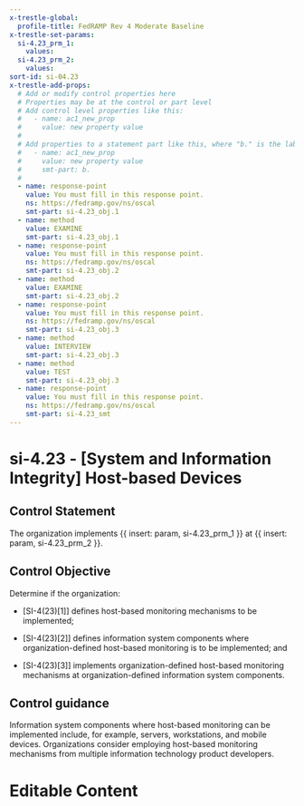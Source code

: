 ```yaml
---
x-trestle-global:
  profile-title: FedRAMP Rev 4 Moderate Baseline
x-trestle-set-params:
  si-4.23_prm_1:
    values:
  si-4.23_prm_2:
    values:
sort-id: si-04.23
x-trestle-add-props:
  # Add or modify control properties here
  # Properties may be at the control or part level
  # Add control level properties like this:
  #   - name: ac1_new_prop
  #     value: new property value
  #
  # Add properties to a statement part like this, where "b." is the label of the target statement part
  #   - name: ac1_new_prop
  #     value: new property value
  #     smt-part: b.
  #
  - name: response-point
    value: You must fill in this response point.
    ns: https://fedramp.gov/ns/oscal
    smt-part: si-4.23_obj.1
  - name: method
    value: EXAMINE
    smt-part: si-4.23_obj.1
  - name: response-point
    value: You must fill in this response point.
    ns: https://fedramp.gov/ns/oscal
    smt-part: si-4.23_obj.2
  - name: method
    value: EXAMINE
    smt-part: si-4.23_obj.2
  - name: response-point
    value: You must fill in this response point.
    ns: https://fedramp.gov/ns/oscal
    smt-part: si-4.23_obj.3
  - name: method
    value: INTERVIEW
    smt-part: si-4.23_obj.3
  - name: method
    value: TEST
    smt-part: si-4.23_obj.3
  - name: response-point
    value: You must fill in this response point.
    ns: https://fedramp.gov/ns/oscal
    smt-part: si-4.23_smt
---
```


# si-4.23 - \[System and Information Integrity\] Host-based Devices

## Control Statement

The organization implements {{ insert: param, si-4.23_prm_1 }} at {{ insert: param, si-4.23_prm_2 }}.

## Control Objective

Determine if the organization:

- \[SI-4(23)[1]\] defines host-based monitoring mechanisms to be implemented;

- \[SI-4(23)[2]\] defines information system components where organization-defined host-based monitoring is to be implemented; and

- \[SI-4(23)[3]\] implements organization-defined host-based monitoring mechanisms at organization-defined information system components.

## Control guidance

Information system components where host-based monitoring can be implemented include, for example, servers, workstations, and mobile devices. Organizations consider employing host-based monitoring mechanisms from multiple information technology product developers.

# Editable Content

<!-- Make additions and edits below -->
<!-- The above represents the contents of the control as received by the profile, prior to additions. -->
<!-- If the profile makes additions to the control, they will appear below. -->
<!-- The above markdown may not be edited but you may edit the content below, and/or introduce new additions to be made by the profile. -->
<!-- If there is a yaml header at the top, parameter values may be edited. Use --set-parameters to incorporate the changes during assembly. -->
<!-- The content here will then replace what is in the profile for this control, after running profile-assemble. -->
<!-- The added parts in the profile for this control are below.  You may edit them and/or add new ones. -->
<!-- Each addition must have a heading either of the form ## Control my_addition_name -->
<!-- or ## Part a. (where the a. refers to one of the control statement labels.) -->
<!-- "## Control" parts are new parts added after the statement part. -->
<!-- "## Part" parts are new parts added into the top-level statement part with that label. -->
<!-- Subparts may be added with nested hash levels of the form ### My Subpart Name -->
<!-- underneath the parent ## Control or ## Part being added -->
<!-- See https://ibm.github.io/compliance-trestle/tutorials/ssp_profile_catalog_authoring/ssp_profile_catalog_authoring for guidance. -->
